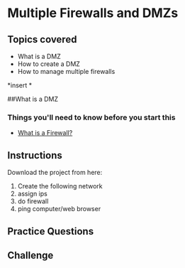 # Multiple Firewalls and DMZs

## Topics covered
- What is a DMZ
- How to create a DMZ
- How to manage multiple firewalls

*insert *  

##What is a DMZ


### Things you'll need to know before you start this
* [What is a Firewall?](https://github.com/mooroon/cookbooks/blob/main/Firewalls)

## Instructions

Download the project from here: 

1. Create the following network
2. assign ips
3. do firewall
4. ping computer/web browser

## Practice Questions


## Challenge
